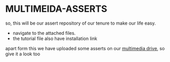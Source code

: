 # MULTIMEIDA-ASSERTS

so, this will be our assert repository of our tenure to make our life easy. 
- navigate to the attached files.
- the tutorial file also have installation link

apart form this we have uploaded some asserts on our [multimedia drive](https://drive.google.com/drive/folders/18BnuLrxCufC1snkXCUhsMXtluHkOg608?usp=sharing), so give it a look too
